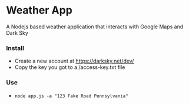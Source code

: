 # Weather App
A Nodejs based weather application that interacts with Google Maps and Dark Sky

### Install
* Create a new account at https://darksky.net/dev/
* Copy the key you got to a /access-key.txt file

### Use
* ``` node app.js -a "123 Fake Road Pennsylvania"  ```
